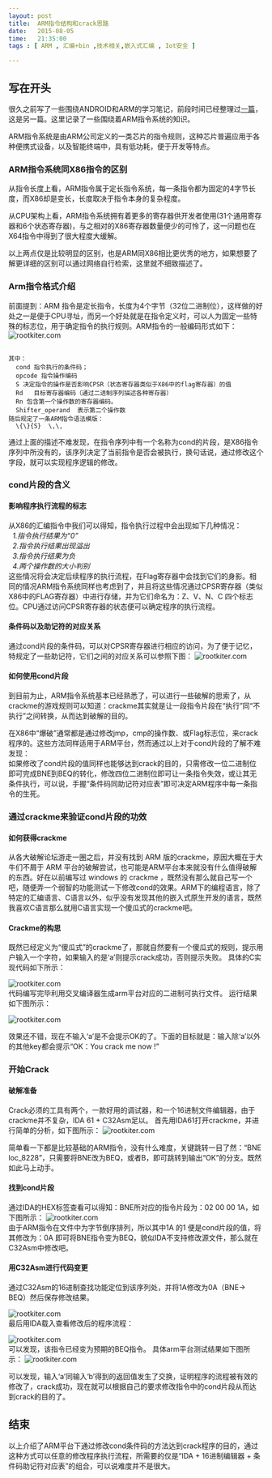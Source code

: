 ```yaml
---
layout: post
title:  ARM指令结构和crack思路
date:   2015-08-05
time:   21:35:00
tags : [ ARM , 汇编+bin ,技术相关,嵌入式汇编 , Iot安全 ]

---
```


## 写在开头  
很久之前写了一些围绕ANDROID和ARM的学习笔记，前段时间已经整理过[一篇](http://rootkiter.com/2015/07/04/ARM下的ShellCode.html)，这是另一篇。这里记录了一些围绕着ARM指令系统的知识。

ARM指令系统是由ARM公司定义的一类芯片的指令规则，这种芯片普遍应用于各种便携式设备，以及智能终端中，具有低功耗，便于开发等特点。 

### ARM指令系统同X86指令的区别   
从指令长度上看，ARM指令属于定长指令系统，每一条指令都为固定的4字节长度，而X86却是变长，长度取决于指令本身的复杂程度。  

从CPU架构上看，ARM指令系统拥有着更多的寄存器供开发者使用(31个通用寄存器和6个状态寄存器)，与之相对的X86寄存器数量便少的可怜了，这一问题也在X64指令中得到了很大程度大缓解。  

以上两点仅是比较明显的区别，也是ARM同X86相比更优秀的地方，如果想要了解更详细的区别可以通过网络自行检索，这里就不细致描述了。  

### Arm指令格式介绍  
前面提到：ARM 指令是定长指令，长度为4个字节（32位二进制位），这样做的好处之一是便于CPU寻址，而另一个好处就是在指令定义时，可以人为固定一些特殊的标志位，用于确定指令的执行规则。ARM指令的一般编码形式如下：
![rootkiter.com](http://rootkiter.com/images/2015_08_05_22_34/1.jpg)  

<code>
其中：  
&nbsp;&nbsp;cond 指令执行的条件码；  
&nbsp;&nbsp;opcode 指令操作编码    
&nbsp;&nbsp;S 决定指令的操作是否影响CPSR（状态寄存器类似于X86中的flag寄存器）的值  
&nbsp;&nbsp;Rd   目标寄存器编码（通过二进制序列描述各种寄存器）  
&nbsp;&nbsp;Rn 包含第一个操作数的寄存器编码。  
&nbsp;&nbsp;Shifter_operand  表示第二个操作数  
随后规定了一条ARM指令语法模版：  
&nbsp;&nbsp;\<opcode>{\<cond>}{S}  \<Rd>,\<Rn>,<shifter_operand>  
</code>

通过上面的描述不难发现，在指令序列中有一个名称为cond的片段，是X86指令序列中所没有的，该序列决定了当前指令是否会被执行，换句话说，通过修改这个字段，就可以实现程序逻辑的修改。

### cond片段的含义  
#### 影响程序执行流程的标志  
从X86的汇编指令中我们可以得知，指令执行过程中会出现如下几种情况：  
&nbsp;&nbsp;*1.指令执行结果为“0”*  
&nbsp;&nbsp;*2.指令执行结果出现溢出*  
&nbsp;&nbsp;*3.指令执行结果为负*  
&nbsp;&nbsp;*4.两个操作数的大小判别*  
这些情况将会决定后续程序的执行流程，在Flag寄存器中会找到它们的身影。相同的情况ARM指令系统同样也考虑到了，并且将这些情况通过CPSR寄存器（类似X86中的FLAG寄存器）中进行存储，并为它们命名为：Z、V、N、C 四个标志位。CPU通过访问CPSR寄存器的状态便可以确定程序的执行流程。

#### 条件码以及助记符的对应关系  
通过cond片段的条件码，可以对CPSR寄存器进行相应的访问，为了便于记忆，特规定了一些助记符，它们之间的对应关系可以参照下图：
![rootkiter.com](http://rootkiter.com/images/2015_08_05_22_34/2.png)  

#### 如何使用cond片段
到目前为止，ARM指令系统基本已经熟悉了，可以进行一些破解的思索了，从crackme的游戏规则可以知道：crackme其实就是让一段指令片段在“执行”同“不执行”之间转换，从而达到破解的目的。  

在X86中“爆破”通常都是通过修改jmp，cmp的操作数、或Flag标志位，来crack程序的。这些方法同样适用于ARM平台，然而通过以上对于cond片段的了解不难发现：  
如果修改了cond片段的值同样也能够达到crack的目的，只需修改一位二进制位即可完成BNE到BEQ的转化，修改四位二进制位即可让一条指令失效，或让其无条件执行，可以说，手握“条件码同助记符对应表”即可决定ARM程序中每一条指令的生死。

### 通过crackme来验证cond片段的功效  
#### 如何获得crackme  
从各大破解论坛游走一圈之后，并没有找到 ARM 版的crackme，原因大概在于大牛们不屑于 ARM 平台的破解尝试，也可能是ARM平台本来就没有什么值得破解的东西。好在以前编写过 windows 的 crackme ，既然没有那么就自己写一个吧，随便弄一个弱智的功能测试一下修改cond的效果。ARM下的编程语言，除了特定的汇编语言、C语言以外，似乎没有发现其他的嵌入式原生开发的语言，既然我喜欢C语言那么就用C语言实现一个傻瓜式的crackme吧。

#### Crackme的构思
既然已经定义为“傻瓜式”的crackme了，那就自然要有一个傻瓜式的规则，提示用户输入一个字符，如果输入的是‘a’则提示crack成功，否则提示失败。
具体的C实现代码如下所示：

![rootkiter.com](http://rootkiter.com/images/2015_08_05_22_34/3.png)  
代码编写完毕利用交叉编译器生成arm平台对应的二进制可执行文件。
运行结果如下图所示：

![rootkiter.com](http://rootkiter.com/images/2015_08_05_22_34/4.jpg)  

效果还不错，现在不输入‘a’是不会提示OK的了。下面的目标就是：输入除‘a’以外的其他key都会提示“OK：You crack me now !”

### 开始Crack
#### 破解准备
Crack必须的工具有两个，一款好用的调试器，和一个16进制文件编辑器，由于crackme并不复杂，IDA 61 +  C32Asm足以。
首先用IDA61打开crackme，并进行简单的分析，如下图所示：
![rootkiter.com](http://rootkiter.com/images/2015_08_05_22_34/5.jpg)  

简单看一下都是比较基础的ARM指令，没有什么难度，关键跳转一目了然：“BNE loc_8228”，只需要将BNE改为BEQ，或者B，即可跳转到输出“OK”的分支。既然如此马上动手。

#### 找到cond片段
通过IDA的HEX标签查看可以得知：BNE所对应的指令片段为：02 00 00 1A，如下图所示：
![rootkiter.com](http://rootkiter.com/images/2015_08_05_22_34/6.jpg)  
由于ARM指令在文件中为字节倒序排列，所以其中1A 的1  便是cond片段的值，将其修改为：0A 即可将BNE指令变为BEQ，貌似IDA不支持修改源文件，那么就在C32Asm中修改吧。

#### 用C32Asm进行代码变更
通过C32Asm的16进制查找功能定位到该序列处，并将1A修改为0A（BNE-> BEQ）然后保存修改结果。

![rootkiter.com](http://rootkiter.com/images/2015_08_05_22_34/7.jpg)   
最后用IDA载入查看修改后的程序流程：

![rootkiter.com](http://rootkiter.com/images/2015_08_05_22_34/8.jpg)  
可以发现，该指令已经变为预期的BEQ指令。
具体arm平台测试结果如下图所示：
![rootkiter.com](http://rootkiter.com/images/2015_08_05_22_34/9.jpg)  

可以发现，输入‘a’同输入‘b’得到的返回值发生了交换，证明程序的流程被有效的修改了，crack成功，现在就可以根据自己的要求修改指令中的cond片段从而达到crack的目的了。


## 结束  
以上介绍了ARM平台下通过修改cond条件码的方法达到crack程序的目的，通过这种方式可以任意的修改程序执行流程，所需要的仅是“IDA + 16进制编辑器 + 条件码助记符对应表”的组合，可以说难度并不是很大。

 



